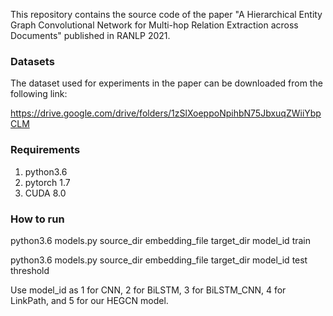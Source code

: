 This repository contains the source code of the paper "A Hierarchical Entity Graph Convolutional Network for Multi-hop Relation Extraction across Documents" published in RANLP 2021.

### Datasets ###

The dataset used for experiments in the paper can be downloaded from the following link:

https://drive.google.com/drive/folders/1zSlXoeppoNpihbN75JbxuqZWiiYbpCLM

### Requirements ###

1) python3.6
2) pytorch 1.7
3) CUDA 8.0

### How to run ###

python3.6 models.py source_dir embedding_file target_dir model_id train

python3.6 models.py source_dir embedding_file target_dir model_id test threshold

Use model_id as 1 for CNN, 2 for BiLSTM, 3 for BiLSTM_CNN, 4 for LinkPath, and 5 for our HEGCN model.



